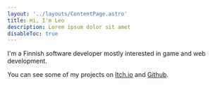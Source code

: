 ```yaml
---
layout: '../layouts/ContentPage.astro'
title: Hi, I'm Leo
description: Lorem ipsum dolor sit amet
disableToc: true
---
```


I'm a Finnish software developer mostly interested in game and web development. 

You can see some of my projects on [Itch.io](https://leopeltola.itch.io/) and [Github](https://github.com/leopeltola).


